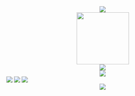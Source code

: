 <!--
**CodeHare/CodeHare** is a ✨ _special_ ✨ repository because its `README.md` (this file) appears on your GitHub profile.

Here are some ideas to get you started:

- 🔭 I’m currently working on ...
- 🌱 I’m currently learning ...
- 👯 I’m looking to collaborate on ...
- 🤔 I’m looking for help with ...
- 💬 Ask me about ...
- 📫 How to reach me: ...
- 😄 Pronouns: ...
- ⚡ Fun fact: ...
-->

<div align="center"> <img src="https://metrics.lecoq.io/CodeHare?template=classic&config.timezone=Asia%2FShenZhen"> </div>
<div align="center">
    <img height="137px" src="https://github-readme-stats.vercel.app/api?username=CodeHare&hide_title=true&hide_border=true&show_icons=trueline_height=21&text_color=000&icon_color=000&bg_color=0,ea6161,ffc64d,fffc4d,52fa5a&theme=graywhite" />
</div>
<div align="center">
  <img  src="https://github-profile-trophy.vercel.app/?username=CodeHare&theme=gruvbox&row=1&column=7&no-frame=true&no-bg=true" />
</div>
<div align="center">
    <img  src="https://github-readme-stats.vercel.app/api/top-langs/?username=CodeHare&hide_title=true&hide_border=true&layout=compact&langs_count=6&text_color=000&icon_color=fff&bg_color=0,52fa5a,4dfcff,c64dff&theme=graywhite" />
</div>
<span >
	<img  src="https://img.shields.io/badge/-HTML5-E34F26?style=flat-square&logo=html5&logoColor=white" />
	<img  src="https://img.shields.io/badge/-CSS3-1572B6?style=flat-square&logo=css3" />
	<img  src="https://img.shields.io/badge/-JavaScript-oringe?style=flat-square&logo=javascript" />
</span>
<div align="center">
    <img  src="https://visitor-badge.glitch.me/badge?page_id=CodeHare" />
</div>
